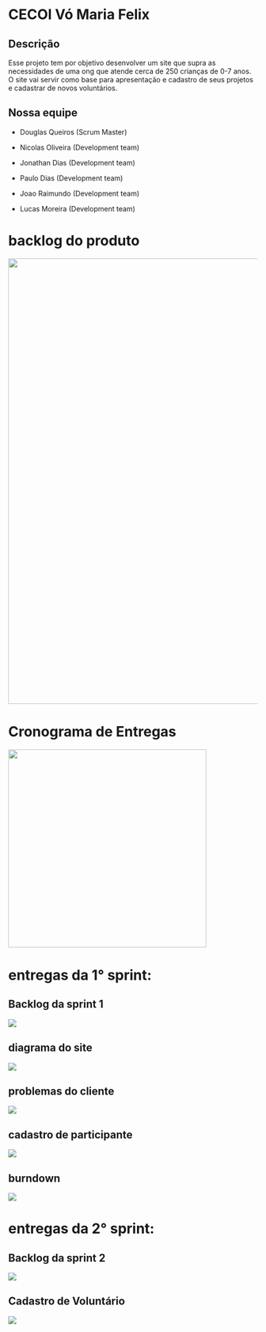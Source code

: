 <h1>CECOI Vó Maria Felix</h1>
<h2>Descrição</h2>
<p>Esse projeto tem por objetivo desenvolver um site que supra as necessidades de uma ong que atende cerca de 250 crianças de 0-7 anos. O site vai servir como base para apresentação e cadastro de seus projetos e cadastrar de novos voluntários.<p>
<h2>Nossa equipe</h2>

- Douglas Queiros (Scrum Master)

- Nicolas Oliveira (Development team)

- Jonathan Dias (Development team)

- Paulo Dias (Development team)

- Joao Raimundo (Development team)

- Lucas Moreira (Development team)

# backlog do produto
<img width="800" height="900" src="https://user-images.githubusercontent.com/79916547/115042106-8c926c80-9ea9-11eb-8fb9-08a5715d60c7.jpg">

# Cronograma de Entregas
<img width="400" height="400" src="https://user-images.githubusercontent.com/79916547/114107171-d88c5280-98a6-11eb-95c7-7206b3f16319.jpg">

# entregas da 1° sprint:

<h2>Backlog da sprint 1</h2>
<img src="https://user-images.githubusercontent.com/79916547/115038130-9c0fb680-9ea5-11eb-8b50-72b0ca47239b.jpg">

<h2>diagrama do site</h2>
<img src="https://user-images.githubusercontent.com/79916547/114102397-9b6f9280-989d-11eb-887a-566c4e3abb07.jpg">

<h2>problemas do cliente</h2>
<img src="https://user-images.githubusercontent.com/79916547/112776552-5c784c00-9016-11eb-8554-8252c33a9418.jpg">

<h2>cadastro de participante</h2>
<img src="https://user-images.githubusercontent.com/79916547/112778461-fe019c80-901a-11eb-94b2-0e73afdb60bd.gif">
 
<h2>burndown</h2>
<img src="https://user-images.githubusercontent.com/79916547/114108292-2c983680-98a9-11eb-9977-675e007ee25c.jpg">
 
 # entregas da 2° sprint: 
 
 <h2>Backlog da sprint 2</h2>
<img src=https://user-images.githubusercontent.com/79916547/115028487-4afac500-9e9b-11eb-9537-2f4db0a3ae53.png>

 <h2>Cadastro de Voluntário</h2>
<img src=https://user-images.githubusercontent.com/79916547/115017647-36afcb80-9e8d-11eb-8a34-0b1a7e87e553.gif>




